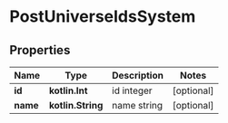 
# PostUniverseIdsSystem

## Properties
Name | Type | Description | Notes
------------ | ------------- | ------------- | -------------
**id** | **kotlin.Int** | id integer |  [optional]
**name** | **kotlin.String** | name string |  [optional]



